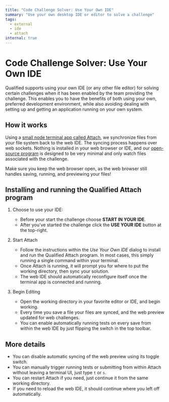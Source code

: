 ```yaml
---
title: "Code Challenge Solver: Use Your Own IDE"
summary: "Use your own desktop IDE or editor to solve a challenge"
tags:
  - external
  - ide
  - attach
internal: true
---
```


# Code Challenge Solver: Use Your Own IDE

Qualified supports using your own IDE (or any other file editor) for solving certain challenges when it has been enabled by the team providing the challenge. This enables you to have the benefits of both using your own, preferred development environment, while also avoiding dealing with setting up and getting an application running on your own system.

## How it works

Using a [small node terminal app called Attach](https://www.npmjs.com/package/@qualified/attach), we synchronize files from your file system back to the web IDE. The syncing process happens over web sockets. Nothing is installed in your web browser or IDE, and our [open-source program](https://gitlab.com/qualified/attach) is designed to be very minimal and only watch files associated with the challenge.

<div class="note-box note-box-info">
Make sure you keep the web browser open, as the web browser still handles saving, running, and previewing your files!
</div>

## Installing and running the Qualified Attach program

1. Choose to use your IDE:
    - Before your start the challenge choose **START IN YOUR IDE**.
    - After you've started the challenge click the **USE YOUR IDE** button at the top-right.

2. Start Attach
    - Follow the instructions within the _Use Your Own IDE_ dialog to install and run the Qualified Attach program. In most cases, this simply running a single command within your terminal.
    - Once Attach is running, it will prompt you for where to put the working directory, then sync your solution.
    - The web IDE should automatically reconfigure itself once the terminal app is connected and running.

3. Begin Editing
    - Open the working directory in your favorite editor or IDE, and begin working.
    - Every time you save a file your files are synced, and the web preview updated for web challenges.
    - You can enable automatically running tests on every save from within the web IDE by just flipping the switch in the top toolbar.

## More details

- You can disable automatic syncing of the web preview using its toggle switch.
- You can manually trigger running tests or submitting from within Attach without leaving a terminal UI, just type `t` or `s`.
- You can restart Attach if you need, just continue it from the same working directory.
- If you need to reload the web IDE, it should continue where you left off automatically.
